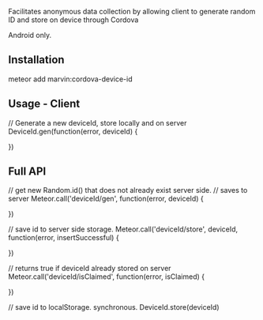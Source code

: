 Facilitates anonymous data collection by allowing client to generate random ID and store on device through Cordova

Android only.

## Installation
meteor add marvin:cordova-device-id

## Usage - Client
// Generate a new deviceId, store locally and on server
DeviceId.gen(function(error, deviceId) {

})

## Full API
// get new Random.id() that does not already exist server side.
// saves to server
Meteor.call('deviceId/gen', function(error, deviceId) {

})

// save id to server side storage.
Meteor.call('deviceId/store', deviceId, function(error, insertSuccessful) {

})

// returns true if deviceId already stored on server
Meteor.call('deviceId/isClaimed', function(error, isClaimed) {

})

// save id to localStorage. synchronous.
DeviceId.store(deviceId)
